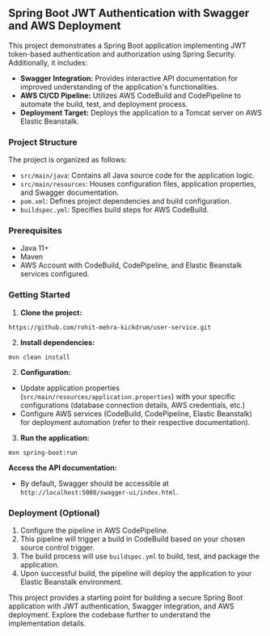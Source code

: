Spring Boot JWT Authentication with Swagger and AWS Deployment
--------------------------------------------------------------

This project demonstrates a Spring Boot application implementing JWT token-based authentication and authorization using Spring Security. Additionally, it includes:

-   **Swagger Integration:** Provides interactive API documentation for improved understanding of the application's functionalities.
-   **AWS CI/CD Pipeline:** Utilizes AWS CodeBuild and CodePipeline to automate the build, test, and deployment process.
-   **Deployment Target:** Deploys the application to a Tomcat server on AWS Elastic Beanstalk.

### Project Structure

The project is organized as follows:

-   `src/main/java`: Contains all Java source code for the application logic.
-   `src/main/resources`: Houses configuration files, application properties, and Swagger documentation.
-   `pom.xml`: Defines project dependencies and build configuration.
-   `buildspec.yml`: Specifies build steps for AWS CodeBuild.


### Prerequisites

-   Java 11+
-   Maven
-   AWS Account with CodeBuild, CodePipeline, and Elastic Beanstalk services configured.

### Getting Started

1.  **Clone the project:**


```
https://github.com/rohit-mehra-kickdrum/user-service.git

```


2.  **Install dependencies:**


```
mvn clean install

```

2.  **Configuration:**

-   Update application properties (`src/main/resources/application.properties`) with your specific configurations (database connection details, AWS credentials, etc.)
-   Configure AWS services (CodeBuild, CodePipeline, Elastic Beanstalk) for deployment automation (refer to their respective documentation).

3.  **Run the application:**


```
mvn spring-boot:run

```


**Access the API documentation:**

-   By default, Swagger should be accessible at `http://localhost:5000/swagger-ui/index.html`.

### Deployment (Optional)

1.  Configure the pipeline in AWS CodePipeline.
2.  This pipeline will trigger a build in CodeBuild based on your chosen source control trigger.
3.  The build process will use `buildspec.yml` to build, test, and package the application.
4.  Upon successful build, the pipeline will deploy the application to your Elastic Beanstalk environment.


This project provides a starting point for building a secure Spring Boot application with JWT authentication, Swagger integration, and AWS deployment. Explore the codebase further to understand the implementation details.
